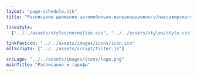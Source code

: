 ```yaml
---
layout: "page-schedule.njk"
title: "Расписание движения автомобильно-железнодорожного/пассажирского парома «Вильнюс»"

linkStyle:
  ["../../assets/styles/normalize.css", "../../assets/styles/style.css"]

linkFavicon: "../../assets/images/icons/icon.ico"
allScripts: ["../../assets/script/filter.js"]

srcLogo: "../../assets/images/icons/logo.png"
mainTitle: "Расписание и тарифы"
---
```

